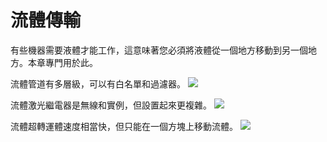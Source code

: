 # 流體傳輸

有些機器需要液體才能工作，這意味著您必須將液體從一個地方移動到另一個地方。本章專門用於此。

流體管道有多層級，可以有白名單和過濾器。
![](/fluiducts/fluiduct.png)

流體激光繼電器是無線和實例，但設置起來更複雜。
![](/aa/relays.png)

流體超轉運體速度相當快，但只能在一個方塊上移動流體。
![](/tesslocators/tesslocator.png)